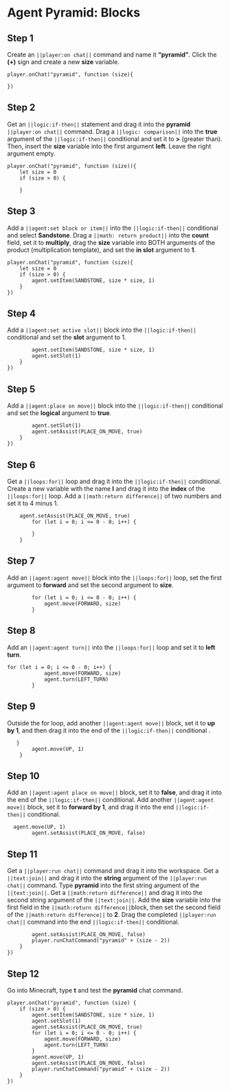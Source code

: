 # Agent Pyramid: Blocks


## Step 1
Create an ``||player:on chat||`` command and name it **“pyramid”**. Click the **(+)** sign and create a new **size** variable.

```blocks
player.onChat("pyramid", function (size){ 
 
}) 
```

## Step 2
Get an ``||logic:if-then||`` statement and drag it into the **pyramid** ``||player:on chat||`` command. Drag a ``||logic: comparison||`` into the **true** argument of the ``||logic:if-then||`` conditional  and set it to **>** (greater than). Then, insert the **size** variable into the first argument **left**. Leave the right argument empty.

```blocks
player.onChat("pyramid", function (size)){ 
    let size = 0 
    if (size > 0) { 
      
    } 
```

## Step 3

Add a ``||agent:set block or item||`` into the ``||logic:if-then||`` conditional and select **Sandstone**. Drag a ``||math: return product||`` into the **count** field, set it to **multiply**, drag the **size** variable into BOTH arguments of the product (multiplication template), and set the **in slot** argument to **1**. 

```blocks
player.onChat("pyramid", function (size){ 
    let size = 0 
    if (size > 0) { 
        agent.setItem(SANDSTONE, size * size, 1) 
    } 
}) 
```

## Step 4

Add a ``||agent:set active slot||`` block into the ``||logic:if-then||`` conditional and set the **slot** argument to 1.

```blocks
        agent.setItem(SANDSTONE, size * size, 1) 
        agent.setSlot(1) 
    } 
})
```

## Step 5

Add a ``||agent:place on move||`` block into the ``||logic:if-then||`` conditional and set the **logical** argument to **true**.

```blocks
        agent.setSlot(1) 
        agent.setAssist(PLACE_ON_MOVE, true) 
    } 
}) 
```

## Step 6

Get a ``||loops:for||`` loop and drag it into the ``||logic:if-then||`` conditional. Create a new variable with the name **I** and drag it into the **index** of the ``||loops:for||`` loop. Add a ``||math:return difference||`` of two numbers and set it to 4 minus 1.
	
```blocks
    agent.setAssist(PLACE_ON_MOVE, true) 
        for (let i = 0; i <= 0 - 0; i++) { 
          
        } 
    } 
```

## Step 7

Add an ``||agent:agent move||`` block into the ``||loops:for||`` loop, set the first argument to **forward** and set the second argument to **size**.

```blocks
        for (let i = 0; i <= 0 - 0; i++) { 
            agent.move(FORWARD, size) 
        } 
```

## Step 8

 Add an ``||agent:agent turn||`` into the ``||loops:for||`` loop and set it to **left turn**.

```blocks
for (let i = 0; i <= 0 - 0; i++) { 
            agent.move(FORWARD, size) 
            agent.turn(LEFT_TURN) 
        } 
```

## Step 9

Outside the for loop, add another ``||agent:agent move||`` block, set it to **up by 1**, and then drag it into the end of the ``||logic:if-then||`` conditional .

```blocks
   } 
        agent.move(UP, 1) 
    } 
```


## Step 10

Add an ``||agent:agent place on move||`` block, set it to **false**, and drag it into the end of the ``||logic:if-then||`` conditional. Add another ``||agent:agent move||`` block, set it to **forward by 1**, and drag it into the end ``||logic:if-then||`` conditional.

```blocks
  agent.move(UP, 1) 
        agent.setAssist(PLACE_ON_MOVE, false)
```

## Step 11


Get a ``||player:run chat||`` command and drag it into the workspace. Get a ``||text:join||`` and drag it into the **string** argument of the ``||player:run chat||`` command. Type **pyramid** into the first string argument of the ``||text:join||``.  Get a ``||math:return difference||`` and drag it into the second string argument of the ``||text:join||``. Add the **size** variable into the first field in the ``||math:return difference||``block, then set the second field of the ``||math:return difference||`` to **2**. Drag the completed ``||player:run chat||`` command into the end ``||logic:if-then||`` conditional.

```blocks
        agent.setAssist(PLACE_ON_MOVE, false) 
        player.runChatCommand("pyramid" + (size - 2)) 
    } 
}) 
```

## Step 12

Go into Minecraft, type **t** and test the **pyramid** chat command.

```blocks
player.onChat("pyramid", function (size) { 
    if (size > 0) { 
        agent.setItem(SANDSTONE, size * size, 1) 
        agent.setSlot(1) 
        agent.setAssist(PLACE_ON_MOVE, true) 
        for (let i = 0; i <= 0 - 0; i++) { 
            agent.move(FORWARD, size) 
            agent.turn(LEFT_TURN) 
        } 
        agent.move(UP, 1) 
        agent.setAssist(PLACE_ON_MOVE, false) 
        player.runChatCommand("pyramid" + (size - 2)) 
    } 
}) 
```

